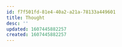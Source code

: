 ```yaml
---
id: f7f501fd-81e4-40a2-a21a-78133a449601
title: Thought
desc: ''
updated: 1607445882257
created: 1607445882257
---
```


